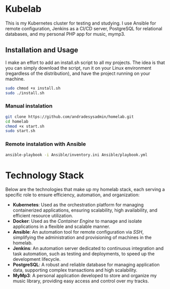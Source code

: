 # Kubelab

This is my Kubernetes cluster for testing and studying. I use Ansible for remote configuration, Jenkins as a CI/CD server, PostgreSQL for relational databases, and my personal PHP app for music, mymp3.

## Installation and Usage

I make an effort to add an install.sh script to all my projects. The idea is that you can simply download the script, run it on your Linux environment (regardless of the distribution), and have the project running on your machine.

   ```bash
   sudo chmod +x install.sh
   sudo ./install.sh
   ```
### Manual instalation
   ```bash
   git clone https://github.com/andradesysadmin/homelab.git
   cd homelab
   chmod +x start.sh
   sudo start.sh
   ```

### Remote instalation with Ansible
   ```bash
   ansible-playbook -i Ansible/inventory.ini Ansible/playbook.yml
   ```

<h1>Technology Stack</h1>

<p>Below are the technologies that make up my homelab stack, each serving a specific role to ensure efficiency, automation, and organization:</p>

<ul>
    <li><strong>Kubernetes</strong>: Used as the orchestration platform for managing containerized applications, ensuring scalability, high availability, and efficient resource utilization.</li>
    <li><strong>Docker</strong>: Used as the <em>Container Engine</em> to manage and isolate applications in a flexible and scalable manner.</li>
    <li><strong>Ansible</strong>: An automation tool for remote configuration via <em>SSH</em>, simplifying the administration and provisioning of machines in the homelab.</li>
    <li><strong>Jenkins</strong>: An automation server dedicated to continuous integration and task automation, such as testing and deployments, to speed up the development lifecycle.</li>
    <li><strong>PostgreSQL</strong>: A robust and reliable database for managing application data, supporting complex transactions and high scalability.</li>
    <li><strong>MyMp3</strong>: A personal application developed to store and organize my music library, providing easy access and control over my tracks.</li>
</ul>
